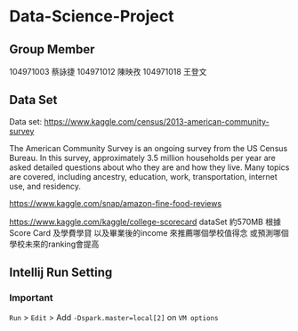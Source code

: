 # Data-Science-Project

## Group Member
104971003 蔡詠捷 
104971012 陳映孜 
104971018 王登文 

## Data Set
Data set: https://www.kaggle.com/census/2013-american-community-survey


The American Community Survey is an ongoing survey from the US Census Bureau. In this survey, approximately 3.5 million households per year are asked detailed questions about who they are and how they live. Many topics are covered, including ancestry, education, work, transportation, internet use, and residency.

https://www.kaggle.com/snap/amazon-fine-food-reviews 

https://www.kaggle.com/kaggle/college-scorecard
dataSet 約570MB
根據Score Card 及學費學貸 以及畢業後的income 來推薦哪個學校值得念 或預測哪個學校未來的ranking會提高

## Intellij Run Setting
### Important

`Run` > `Edit` > Add `-Dspark.master=local[2]` on `VM options`